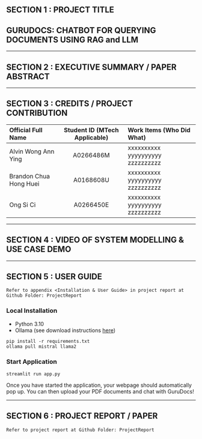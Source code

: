 ## SECTION 1 : PROJECT TITLE
## GURUDOCS: CHATBOT FOR QUERYING DOCUMENTS USING RAG and LLM


---


## SECTION 2 : EXECUTIVE SUMMARY / PAPER ABSTRACT






---

## SECTION 3 : CREDITS / PROJECT CONTRIBUTION

| Official Full Name  | Student ID (MTech Applicable)  | Work Items (Who Did What) |
| :------------ |:---------------:| :-----| 
| Alvin Wong Ann Ying | A0266486M | xxxxxxxxxx yyyyyyyyyy zzzzzzzzzz| 
| Brandon Chua Hong Huei | A0168608U | xxxxxxxxxx yyyyyyyyyy zzzzzzzzzz| 
| Ong Si Ci | A0266450E | xxxxxxxxxx yyyyyyyyyy zzzzzzzzzz|


---

## SECTION 4 : VIDEO OF SYSTEM MODELLING & USE CASE DEMO

---

## SECTION 5 : USER GUIDE

`Refer to appendix <Installation & User Guide> in project report at Github Folder: ProjectReport`

### Local Installation

- Python 3.10
- Ollama (see download instructions [here](https://ollama.com/download))
```
pip install -r requirements.txt
ollama pull mistral llama2
```
### Start Application

```
streamlit run app.py
```

Once you have started the application, your webpage should automatically pop up. You can then upload your PDF documents and chat with GuruDocs!


---
## SECTION 6 : PROJECT REPORT / PAPER

`Refer to project report at Github Folder: ProjectReport`